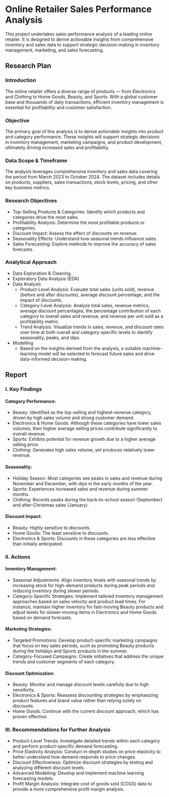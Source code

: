 # Online Retailer Sales Performance Analysis

This project undertakes sales performance analysis of a leading online retailer. It is designed to derive actionable insights from comprehensive inventory and sales data to support strategic decision-making in inventory management, marketing, and sales forecasting.

## Research Plan
### Introduction
The online retailer offers a diverse range of products — from Electronics and Clothing to Home Goods, Beauty, and Sports. With a global customer base and thousands of daily transactions, efficient inventory management is essential for profitability and customer satisfaction.

### Objective
The primary goal of this analysis is to derive actionable insights into product and category performance. These insights will support strategic decisions in inventory management, marketing campaigns, and product development, ultimately driving increased sales and profitability.

### Data Scope & Timeframe
The analysis leverages comprehensive inventory and sales data covering the period from March 2023 to October 2024. The dataset includes details on products, suppliers, sales transactions, stock levels, pricing, and other key business metrics.

### Research Objectives
- Top-Selling Products & Categories: Identify which products and categories drive the most sales.
- Profitability Analysis: Determine the most profitable products or categories.
- Discount Impact: Assess the effect of discounts on revenue.
- Seasonality Effects: Understand how seasonal trends influence sales.
- Sales Forecasting: Explore methods to improve the accuracy of sales forecasts.

### Analytical Approach
- Data Exploration & Cleaning.
- Exploratory Data Analysis (EDA)
- Data Analysis
  - Product-Level Analysis: Evaluate total sales (units sold), revenue (before and after discounts), average discount percentage, and the impact of discounts.
  - Category-Level Analysis: Analyze total sales, revenue metrics, average discount percentages, the percentage contribution of each category to overall sales and revenue, and revenue per unit sold as a profitability metric.
  - Trend Analysis: Visualize trends in sales, revenue, and discount rates over time at both overall and category-specific levels to identify seasonality, peaks, and dips.
- Modelling
  - Based on the insights derived from the analysis, a suitable machine-learning model will be selected to forecast future sales and drive data-informed decision-making.

## Report
### I. Key Findings
#### Category Performance:
- Beauty: Identified as the top-selling and highest-revenue category, driven by high sales volume and strong customer demand.
- Electronics & Home Goods: Although these categories have lower sales volumes, their higher average selling prices contribute significantly to overall revenue.
- Sports: Exhibits potential for revenue growth due to a higher average selling price.
- Clothing: Generates high sales volume, yet produces relatively lower revenue.

#### Seasonality:
- Holiday Season: Most categories see peaks in sales and revenue during November and December, with dips in the early months of the year.
- Sports: Experiences increased sales and revenue during summer months.
- Clothing: Records peaks during the back-to-school season (September) and after-Christmas sales (January).

#### Discount Impact:
- Beauty: Highly sensitive to discounts.
- Home Goods: The least sensitive to discounts.
- Electronics & Sports: Discounts in these categories are less effective than initially anticipated.

### II. Actions
#### Inventory Management:
- Seasonal Adjustments: Align inventory levels with seasonal trends by increasing stock for high-demand products during peak periods and reducing inventory during slower periods.
- Category-Specific Strategies: Implement tailored inventory management approaches based on sales velocity and product lead times. For instance, maintain higher inventory for fast-moving Beauty products and adjust levels for slower-moving items in Electronics and Home Goods based on demand forecasts.

#### Marketing Strategies:
- Targeted Promotions: Develop product-specific marketing campaigns that focus on key sales periods, such as promoting Beauty products during the holidays and Sports products in the summer.
- Category-Focused Campaigns: Create initiatives that address the unique trends and customer segments of each category.

#### Discount Optimization:
- Beauty: Monitor and manage discount levels carefully due to high sensitivity.
- Electronics & Sports: Reassess discounting strategies by emphasizing product features and brand value rather than relying solely on discounts.
- Home Goods: Continue with the current discount approach, which has proven effective.

### III. Recommendations for Further Analysis
- Product-Level Trends: Investigate detailed trends within each category and perform product-specific demand forecasting.
- Price Elasticity Analysis: Conduct in-depth studies on price elasticity to better understand how demand responds to price changes.
- Discount Effectiveness: Optimize discount strategies by testing and analyzing different discount levels.
- Advanced Modelling: Develop and implement machine learning forecasting models.
- Profit Margin Analysis: Integrate cost of goods sold (COGS) data to provide a more comprehensive profit margin analysis.

